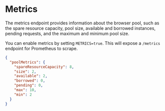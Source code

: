 # Metrics

The metrics endpoint provides information about the browser pool, such as the spare resource capacity, pool size, available and borrowed instances, pending requests, and the maximum and minimum pool size.

You can enable metrics by setting `METRICS=true`. This will expose a `/metrics` endpoint for Prometheus to scrape. 

```json
{
  "poolMetrics": {
    "spareResourceCapacity": 8,
    "size": 2,
    "available": 2,
    "borrowed": 0,
    "pending": 0,
    "max": 10,
    "min": 2
  }
}
```
